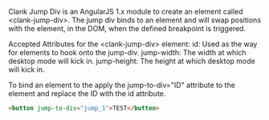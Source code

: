 Clank Jump Div is an AngularJS 1.x module to create an element called &lt;clank-jump-div&gt;. The jump div binds to an element and will swap positions with the element, in the DOM, when the defined breakpoint is triggered.

Accepted Attributes for the &lt;clank-jump-div&gt; element:
id: Used as the way for elements to hook onto the jump-div.
jump-width: The width at which desktop mode will kick in.
jump-height: The height at which desktop mode will kick in.

To bind an element to the <clank-jump-div> apply the jump-to-div="ID" attribute to the element and replace the ID with the <clank-jump-div id="jump_1"> id attribute.
```html
<button jump-to-div="jump_1">TEST</button> 
```

